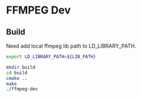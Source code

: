 # FFMPEG Dev

## Build
Need add local ffmpeg lib path to LD_LIBRARY_PATH.

```bash
export LD_LIBRARY_PATH=${LIB_PATH}

mkdir build
cd build
cmake ..
make
./ffmpeg-dev
```